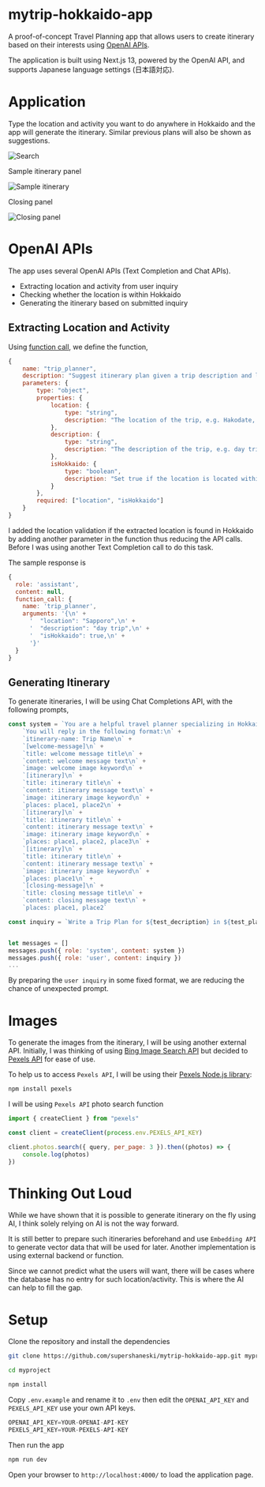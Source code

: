 mytrip-hokkaido-app
======

A proof-of-concept Travel Planning app that allows users to create itinerary based on their interests using [OpenAI APIs](https://platform.openai.com/docs/introduction/overview).

The application is built using Next.js 13, powered by the OpenAI API, and supports Japanese language settings (日本語対応).

# Application

Type the location and activity you want to do anywhere in Hokkaido and the app will generate the itinerary. Similar previous plans will also be shown as suggestions.

![Search](./docs/screenshot1.png "Search")

Sample itinerary panel

![Sample itinerary](./docs/screenshot2.png "Sample itinerary")

Closing panel

![Closing panel](./docs/screenshot3.png "Closing panel")

# OpenAI APIs

The app uses several OpenAI APIs (Text Completion and Chat APIs).

* Extracting location and activity from user inquiry
* Checking whether the location is within Hokkaido
* Generating the itinerary based on submitted inquiry

## Extracting Location and Activity

Using [function call](https://openai.com/blog/function-calling-and-other-api-updates), we define the function,

```javascript
{
    name: "trip_planner",
    description: "Suggest itinerary plan given a trip description and location.",
    parameters: {
        type: "object",
        properties: {
            location: {
                type: "string",
                description: "The location of the trip, e.g. Hakodate, Sapporo"
            },
            description: {
                type: "string",
                description: "The description of the trip, e.g. day trip, night trip, cherry blossom viewing, hot spring"
            },
            isHokkaido: {
                type: "boolean",
                description: "Set true if the location is located within Hokkaido, false if not located within Hokkaido."
            }
        },
        required: ["location", "isHokkaido"]
    }
}
```

I added the location validation if the extracted location is found in Hokkaido by adding another parameter in the function thus reducing the API calls. Before I was using another Text Completion call to do this task.


The sample response is

```javascript
{
  role: 'assistant',
  content: null,
  function_call: {
    name: 'trip_planner',
    arguments: '{\n' +
      '  "location": "Sapporo",\n' +
      '  "description": "day trip",\n' +
      '  "isHokkaido": true,\n' +
      '}'
  }
}
```

## Generating Itinerary

To generate itineraries, I will be using Chat Completions API, with the following prompts,

```javascript
const system = `You are a helpful travel planner specializing in Hokkaido, Japan.\n` +
    `You will reply in the following format:\n` +
    `itinerary-name: Trip Name\n` +
    `[welcome-message]\n` +
    `title: welcome message title\n` +
    `content: welcome message text\n` +
    `image: welcome image keyword\n` +
    `[itinerary]\n` +
    `title: itinerary title\n` +
    `content: itinerary message text\n` +
    `image: itinerary image keyword\n` +
    `places: place1, place2\n` +
    `[itinerary]\n` +
    `title: itinerary title\n` +
    `content: itinerary message text\n` +
    `image: itinerary image keyword\n` +
    `places: place1, place2, place3\n` +
    `[itinerary]\n` +
    `title: itinerary title\n` +
    `content: itinerary message text\n` +
    `image: itinerary image keyword\n` +
    `places: place1\n` +
    `[closing-message]\n` +
    `title: closing message title\n` +
    `content: closing message text\n` +
    `places: place1, place2`

const inquiry = `Write a Trip Plan for ${test_decription} in ${test_place}`


let messages = []
messages.push({ role: 'system', content: system })
messages.push({ role: 'user', content: inquiry })
...
```

By preparing the `user inquiry` in some fixed format, we are reducing the chance of unexpected prompt.


# Images

To generate the images from the itinerary, I will be using another external API.
Initially, I was thinking of using [Bing Image Search API](https://www.microsoft.com/en-us/bing/apis/bing-image-search-api) but decided to [Pexels API](https://www.pexels.com/api/documentation/?language=javascript) for ease of use.

To help us to access `Pexels API`, I will be using their [Pexels Node.js library](https://github.com/pexels/pexels-javascript):

```sh
npm install pexels
```

I will be using `Pexels API` photo search function

```javascript
import { createClient } from "pexels"

const client = createClient(process.env.PEXELS_API_KEY)

client.photos.search({ query, per_page: 3 }).then((photos) => {
    console.log(photos)
})
```


# Thinking Out Loud

While we have shown that it is possible to generate itinerary on the fly using AI, I think solely relying on AI is not the way forward. 

It is still better to prepare such itineraries beforehand and use `Embedding API` to generate vector data that will be used for later. Another implementation is using external backend or function.

Since we cannot predict what the users will want, there will be cases where the database has no entry for such location/activity. This is where the AI can help to fill the gap.


# Setup

Clone the repository and install the dependencies

```sh
git clone https://github.com/supershaneski/mytrip-hokkaido-app.git myproject

cd myproject

npm install
```

Copy `.env.example` and rename it to `.env` then edit the `OPENAI_API_KEY` and `PEXELS_API_KEY` use your own API keys. 

```javascript
OPENAI_API_KEY=YOUR-OPENAI-API-KEY
PEXELS_API_KEY=YOUR-PEXELS-API-KEY
```

Then run the app

```sh
npm run dev
```

Open your browser to `http://localhost:4000/` to load the application page.
